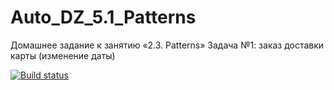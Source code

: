 # Auto_DZ_5.1_Patterns
Домашнее задание к занятию «2.3. Patterns» Задача №1: заказ доставки карты (изменение даты)

[![Build status](https://ci.appveyor.com/api/projects/status/ep3jqynjvo0a4ync?svg=true)](https://ci.appveyor.com/project/Andrej-ori/auto-dz-5-1-patterns)
